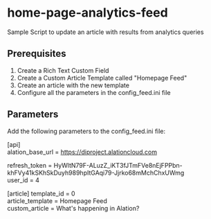 # home-page-analytics-feed
Sample Script to update an article with results from analytics queries

## Prerequisites
1. Create a Rich Text Custom Field
2. Create a Custom Article Template called "Homepage Feed"
3. Create an article with the new template
4. Configure all the parameters in the config_feed.ini file


## Parameters
Add the following parameters to the config_feed.ini file:

[api] \
alation_base_url = https://diproject.alationcloud.com

refresh_token = HyWltN79F-ALuzZ_iKT3fJTmFVe8nEjFPPbn-khFVy41kSKhSkDuyh989hpItGAqi79-Jjrko68mMchChxUWmg \
user_id = 4  

[article]
template_id = 0  
article_template = Homepage Feed  
custom_article = What's happening in Alation?  


